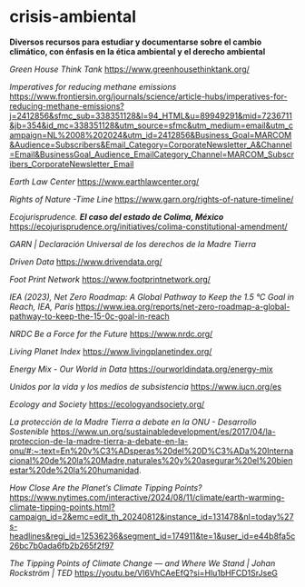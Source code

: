 # crisis-ambiental
**Diversos recursos para estudiar y documentarse sobre el cambio climático, con énfasis en la ética ambiental y el derecho ambiental**

*Green House Think Tank*
https://www.greenhousethinktank.org/

*Imperatives for reducing methane emissions*
https://www.frontiersin.org/journals/science/article-hubs/imperatives-for-reducing-methane-emissions?j=2412856&sfmc_sub=338351128&l=94_HTML&u=89949291&mid=7236711&jb=354&id_mc=338351128&utm_source=sfmc&utm_medium=email&utm_campaign=NL%2008%202024&utm_id=2412856&Business_Goal=MARCOM&Audience=Subscribers&Email_Category=CorporateNewsletter_A&Channel=Email&BusinessGoal_Audience_EmailCategory_Channel=MARCOM_Subscribers_CorporateNewsletter_Email

*Earth Law Center*
https://www.earthlawcenter.org/

*Rights of Nature -Time Line*
https://www.garn.org/rights-of-nature-timeline/

*Ecojurisprudence. **El caso del estado de Colima, México***
https://ecojurisprudence.org/initiatives/colima-constitutional-amendment/

*GARN | Declaración Universal de los derechos de la Madre Tierra*

*Driven Data*
https://www.drivendata.org/

*Foot Print Network*
https://www.footprintnetwork.org/

*IEA (2023), Net Zero Roadmap: A Global Pathway to Keep the 1.5 °C Goal in Reach, IEA, Paris*
https://www.iea.org/reports/net-zero-roadmap-a-global-pathway-to-keep-the-15-0c-goal-in-reach

*NRDC Be a Force for the Future*
https://www.nrdc.org/

*Living Planet Index*
https://www.livingplanetindex.org/

*Energy Mix - Our World in Data*
https://ourworldindata.org/energy-mix

*Unidos por la vida y los medios de subsistencia*
https://www.iucn.org/es

*Ecology and Society*
https://ecologyandsociety.org/

*La protección de la Madre Tierra a debate en la ONU - Desarrollo Sostenible* 
https://www.un.org/sustainabledevelopment/es/2017/04/la-proteccion-de-la-madre-tierra-a-debate-en-la-onu/#:~:text=En%20v%C3%ADsperas%20del%20D%C3%ADa%20Internacional%20de%20la%20Madre,naturales%20y%20asegurar%20el%20bienestar%20de%20la%20humanidad.

*How Close Are the Planet’s Climate Tipping Points?*
https://www.nytimes.com/interactive/2024/08/11/climate/earth-warming-climate-tipping-points.html?campaign_id=2&emc=edit_th_20240812&instance_id=131478&nl=today%27s-headlines&regi_id=12536236&segment_id=174911&te=1&user_id=e44b8fa5c26bc7b0ada6fb2b265f2f97

*The Tipping Points of Climate Change — and Where We Stand | Johan Rockström | TED*
https://youtu.be/Vl6VhCAeEfQ?si=Hlu1bHFCD1SrJseG


